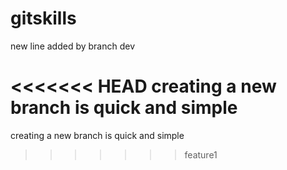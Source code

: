 # gitskills

new line added by branch dev 

<<<<<<< HEAD
creating a new branch is quick and simple
=======
creating a new branch is quick and simple
>>>>>>> feature1
